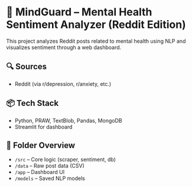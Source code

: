 # 🧠 MindGuard – Mental Health Sentiment Analyzer (Reddit Edition)

This project analyzes Reddit posts related to mental health using NLP and visualizes sentiment through a web dashboard.

## 🔍 Sources

- Reddit (via r/depression, r/anxiety, etc.)

## 📦 Tech Stack

- Python, PRAW, TextBlob, Pandas, MongoDB
- Streamlit for dashboard

## 📁 Folder Overview

- `/src` – Core logic (scraper, sentiment, db)
- `/data` – Raw post data (CSV)
- `/app` – Dashboard UI
- `/models` – Saved NLP models
